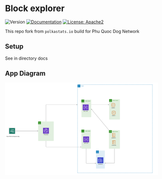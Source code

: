 # Block explorer
![Version](https://img.shields.io/badge/version-1.0.0-blue.svg?cacheSeconds=2592000)
[![Documentation](https://img.shields.io/badge/documentation-yes-brightgreen.svg)](https://phuquocdoge.com)
[![License: Apache2](https://img.shields.io/badge/License-GNU-yellow.svg)](LICENSE)

This repo fork from `polkastats.io` build for Phu Quoc Dog Network

## Setup

See in directory docs

## App Diagram

![Block explorer Phu Quoc Dog](./docs/lucid.app/diagram.png)
